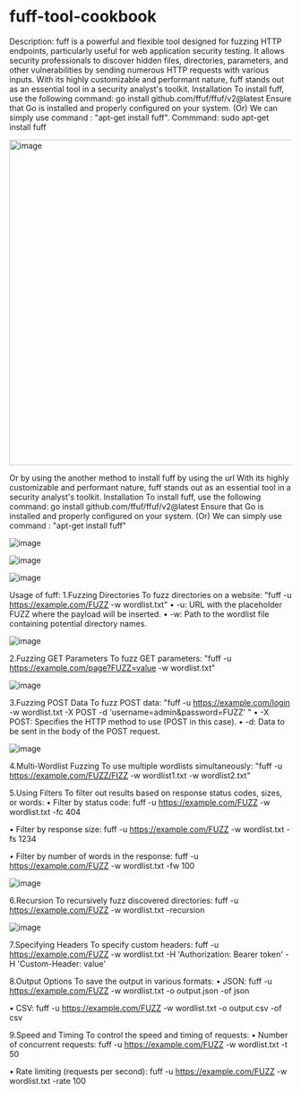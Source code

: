 # fuff-tool-cookbook
Description:
fuff is a powerful and flexible tool designed for fuzzing HTTP endpoints, particularly useful for web application security testing. It allows security professionals to discover hidden files, directories, parameters, and other vulnerabilities by sending numerous HTTP requests with various inputs. With its highly customizable and performant nature, fuff stands out as an essential tool in a security analyst's toolkit. Installation To install fuff, use the following command: go install github.com/ffuf/ffuf/v2@latest Ensure that Go is installed and properly configured on your system. (Or) We can simply use command : "apt-get install fuff".
Commmand: sudo apt-get install fuff

<img width="581" alt="image" src="https://github.com/chandinisyed11/fuff-tool-cookbook/assets/160826824/f0b24c18-d2ac-4530-8c1c-a409704c4991">

Or by using the another method to install fuff by using the url
With its highly customizable and performant nature, fuff stands out as an essential tool in a security analyst's toolkit. Installation To install fuff, use the following command: go install github.com/ffuf/ffuf/v2@latest Ensure that Go is installed and properly configured on your system. (Or) We can simply use command : "apt-get install fuff"

![image](https://github.com/chandinisyed11/fuff-tool-cookbook/assets/160826824/12b49e16-55db-438d-96b8-fea678edf5ae)

![image](https://github.com/chandinisyed11/fuff-tool-cookbook/assets/160826824/3c530589-4563-4af2-b5c0-98a9df868fe9)

![image](https://github.com/chandinisyed11/fuff-tool-cookbook/assets/160826824/5dbbd892-92d6-4129-924c-e15ee0738f66)

Usage of fuff:
1.Fuzzing Directories To fuzz directories on a website: "fuff -u https://example.com/FUZZ -w wordlist.txt" • -u: URL with the placeholder FUZZ where the payload will be inserted. • -w: Path to the wordlist file containing potential directory names.

![image](https://github.com/chandinisyed11/fuff-tool-cookbook/assets/160826824/476af523-190f-48d9-8257-99cb3789e182)

2.Fuzzing GET Parameters To fuzz GET parameters: "fuff -u https://example.com/page?FUZZ=value -w wordlist.txt"

![image](https://github.com/chandinisyed11/fuff-tool-cookbook/assets/160826824/1679fa82-cc2d-465a-9e66-9a5cb6f3332a)

3.Fuzzing POST Data To fuzz POST data: "fuff -u https://example.com/login -w wordlist.txt -X POST -d 'username=admin&password=FUZZ' " • -X POST: Specifies the HTTP method to use (POST in this case). • -d: Data to be sent in the body of the POST request.

![image](https://github.com/chandinisyed11/fuff-tool-cookbook/assets/160826824/4232209d-375e-40ed-ab10-0d2ce7a943b2)

4.Multi-Wordlist Fuzzing To use multiple wordlists simultaneously: "fuff -u https://example.com/FUZZ/FIZZ -w wordlist1.txt -w wordlist2.txt"

5.Using Filters To filter out results based on response status codes, sizes, or words: • Filter by status code: fuff -u https://example.com/FUZZ -w wordlist.txt -fc 404

• Filter by response size: fuff -u https://example.com/FUZZ -w wordlist.txt -fs 1234

• Filter by number of words in the response: fuff -u https://example.com/FUZZ -w wordlist.txt -fw 100

![image](https://github.com/chandinisyed11/fuff-tool-cookbook/assets/160826824/9e435fe1-3b94-4757-8819-5a63e29b0bda)

6.Recursion To recursively fuzz discovered directories: fuff -u https://example.com/FUZZ -w wordlist.txt -recursion

![image](https://github.com/chandinisyed11/fuff-tool-cookbook/assets/160826824/bdd4ee1a-cf10-45d3-9ce0-7062ae1bc90e)

7.Specifying Headers To specify custom headers: fuff -u https://example.com/FUZZ -w wordlist.txt -H 'Authorization: Bearer token' -H 'Custom-Header: value'

8.Output Options To save the output in various formats: • JSON: fuff -u https://example.com/FUZZ -w wordlist.txt -o output.json -of json

• CSV: fuff -u https://example.com/FUZZ -w wordlist.txt -o output.csv -of csv

9.Speed and Timing To control the speed and timing of requests: • Number of concurrent requests: fuff -u https://example.com/FUZZ -w wordlist.txt -t 50

• Rate limiting (requests per second): fuff -u https://example.com/FUZZ -w wordlist.txt -rate 100

